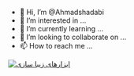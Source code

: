 - 👋 Hi, I’m @Ahmadshadabi
- 👀 I’m interested in ...
- 🌱 I’m currently learning ...
- 💞️ I’m looking to collaborate on ...
- 📫 How to reach me ...

<!---
Ahmadshadabi/Ahmadshadabi is a ✨ special ✨ repository because its `README.md` (this file) appears on your GitHub profile.
You can click the Preview link to take a look at your changes.
--->
<a href="http://githup.com/"><img src="http://parstools.com/static/gif-animation/islamic/islamic-parstools-96.gif" border="0" alt=" ابزارهای زیبا سازی" /></a>
